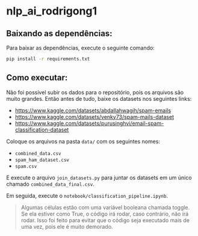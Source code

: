 # nlp_ai_rodrigong1

## Baixando as dependências:
Para baixar as dependências, execute o seguinte comando:
```bash
pip install -r requirements.txt
```

## Como executar:
Não foi possível subir os dados para o repositório, pois os arquivos são muito grandes. Então antes de tudo, baixe os datasets nos seguintes links:
- https://www.kaggle.com/datasets/abdallahwagih/spam-emails
- https://www.kaggle.com/datasets/venky73/spam-mails-dataset
- https://www.kaggle.com/datasets/purusinghvi/email-spam-classification-dataset

Coloque os arquivos na pasta `data/` com os seguintes nomes:
- `combined_data.csv`
- `spam_ham_dataset.csv`
- `spam.csv`

E execute o arquivo `join_datasets.py` para juntar os datasets em um único chamado `combined_data_final.csv`.

Em seguida, execute o `notebook/classification_pipeline.ipynb`.

> Algumas células estão com uma variável booleana chamada toggle. Se ela estiver como True, o código irá rodar, caso contrário, não irá rodar. Isso foi feito para evitar que o código seja executado mais de uma vez, pois ele é muito demorado.